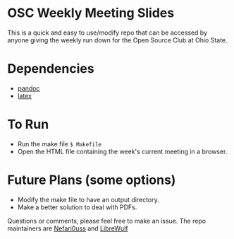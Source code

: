 # OSC Weekly Meeting Slides

This is a quick and easy to use/modify repo that can be accessed by anyone giving the weekly run down for the Open Source Club at Ohio State. 

# Dependencies
* [pandoc](http://pandoc.org/)
* [latex](https://www.latex-project.org/)

# To Run
* Run the make file
``` $ Makefile ```
* Open the HTML file containing the week's current meeting in a browser.

# Future Plans (some options)
* Modify the make file to have an output directory.
* Make a better solution to deal with PDFs.


Questions or comments, please feel free to make an issue. The repo maintainers are [Nefari0uss](https://github.com/Nefari0uss) and [LibreWulf](https://github.com/oslerw)
